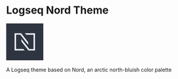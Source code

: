 # Logseq Nord Theme

<img src="./icon.svg" width="100" />

A Logseq theme based on Nord, an arctic north-bluish color palette
